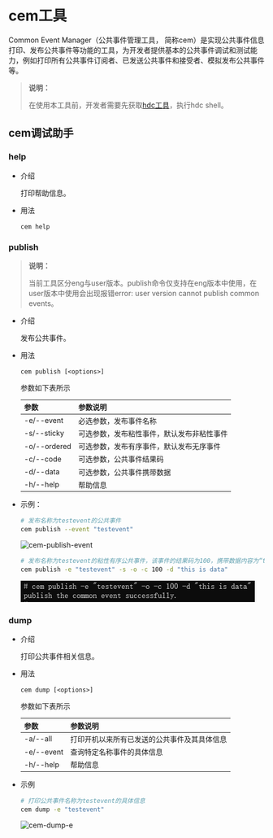 # cem工具

Common Event Manager（公共事件管理工具， 简称cem）是实现公共事件信息打印、发布公共事件等功能的工具，为开发者提供基本的公共事件调试和测试能力，例如打印所有公共事件订阅者、已发送公共事件和接受者、模拟发布公共事件等。

> **说明：**
>
> 在使用本工具前，开发者需要先获取[hdc工具](../../device-dev/subsystems/subsys-toolchain-hdc-guide.md)，执行hdc shell。

## cem调试助手

### help

* 介绍

  打印帮助信息。

* 用法

  ```
  cem help
  ```

### publish

> **说明：**
> 
> 当前工具区分eng与user版本。publish命令仅支持在eng版本中使用，在user版本中使用会出现报错error: user version cannot publish common events。

* 介绍

  发布公共事件。

* 用法

  ```
  cem publish [<options>]
  ```

  参数如下表所示

  | 参数         | 参数说明                                   |
  | ------------ | ------------------------------------------ |
  | -e/--event   | 必选参数，发布事件名称                     |
  | -s/--sticky  | 可选参数，发布粘性事件，默认发布非粘性事件 |
  | -o/--ordered | 可选参数，发布有序事件，默认发布无序事件   |
  | -c/--code    | 可选参数，公共事件结果码                   |
  | -d/--data    | 可选参数，公共事件携带数据                 |
  | -h/--help    | 帮助信息                                   |

* 示例：

  ```bash
  # 发布名称为testevent的公共事件
  cem publish --event "testevent"
  ```
  
  ![cem-publish-event](figures/cem-publish-event.png)
  
  ```bash
  # 发布名称为testevent的粘性有序公共事件，该事件的结果码为100，携带数据内容为“this is data”
  cem publish -e "testevent" -s -o -c 100 -d "this is data"
  ```
  
  ![cem-publish-all](figures/cem-publish-all.png)

### dump

* 介绍

  打印公共事件相关信息。

* 用法

  ```
  cem dump [<options>]
  ```

  参数如下表所示

  | 参数       | 参数说明                                     |
  | ---------- | -------------------------------------------- |
  | -a/--all   | 打印开机以来所有已发送的公共事件及其具体信息 |
  | -e/--event | 查询特定名称事件的具体信息                   |
  | -h/--help  | 帮助信息                                     |

* 示例

  ```bash
  # 打印公共事件名称为testevent的具体信息
  cem dump -e "testevent"
  ```

  ![cem-dump-e](figures/cem-dump-e.png)
